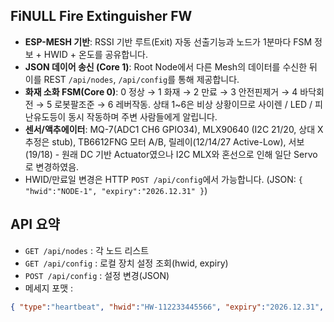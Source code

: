 ## FiNULL Fire Extinguisher FW
- **ESP-MESH 기반**: RSSI 기반 루트(Exit) 자동 선출기능과 노드가 1분마다 FSM 정보 + HWID + 온도를 공유합니다.
- **JSON 데이어 송신 (Core 1)**: Root Node에서 다른 Mesh의 데이터를 수신한 뒤 이를 REST `/api/nodes`, `/api/config`를 통해 제공합니다.
- **화재 소화 FSM(Core 0)**: 0 정상 → 1 화재 → 2 만료 → 3 안전핀제거 → 4 바닥회전 → 5 로봇팔조준 → 6 레버작동. 상태 1~6은 비상 상황이므로 사이렌 / LED / 피난유도등이 동시 작동하며 주변 사람들에게 알립니다.
- **센서/액추에이터**: MQ-7(ADC1 CH6 GPIO34), MLX90640 (I2C 21/20, 상대 X 추정은 stub), TB6612FNG 모터 A/B, 릴레이(12/14/27 Active-Low), 서보(19/18) - 원래 DC 기반 Actuator였으나 I2C MLX와 혼선으로 인해 일단 Servo로 변경하였음.
- HWID/만료일 변경은 HTTP `POST /api/config`에서 가능합니다. (JSON: `{ "hwid":"NODE-1", "expiry":"2026.12.31" }`)

## API 요약
- `GET /api/nodes` : 각 노드 리스트
- `GET /api/config` : 로컬 장치 설정 조회(hwid, expiry)
- `POST /api/config` : 설정 변경(JSON)
- 메세지 포맷 :
```json
{ "type":"heartbeat", "hwid":"HW-112233445566", "expiry":"2026.12.31", "temp":32.5, "simple_state":1, "fsm_state":3 }
```

